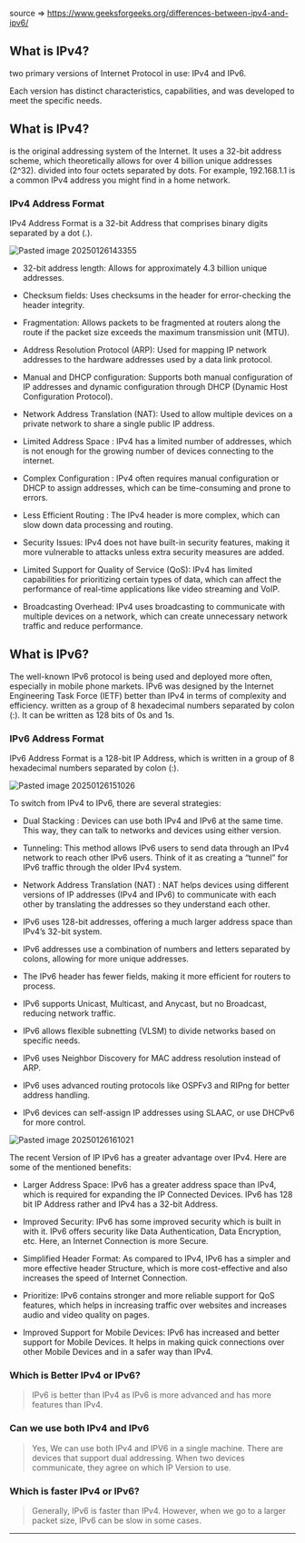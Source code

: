 source => https://www.geeksforgeeks.org/differences-between-ipv4-and-ipv6/


## What is IPv4?

 two primary versions of Internet Protocol in use: IPv4 and IPv6.

Each version has distinct characteristics, capabilities, and was developed to meet the specific needs.


 ## What is IPv4?

is the original addressing system of the Internet. It uses a 32-bit address scheme, which theoretically allows for over 4 billion unique addresses (2^32). divided into four octets separated by dots. For example, 192.168.1.1 is a common IPv4 address you might find in a home network.


### IPv4 Address Format

IPv4 Address Format is a 32-bit Address that comprises binary digits separated by a dot (.).

![Pasted image 20250126143355](https://github.com/user-attachments/assets/c136c24d-569f-42e1-a4e6-922126fdb163)





- 32-bit address length: Allows for approximately 4.3 billion unique addresses.

- Checksum fields: Uses checksums in the header for error-checking the header integrity.

- Fragmentation: Allows packets to be fragmented at routers along the route if the packet size exceeds the maximum transmission unit (MTU).

- Address Resolution Protocol (ARP): Used for mapping IP network addresses to the hardware addresses used by a data link protocol.

- Manual and DHCP configuration: Supports both manual configuration of IP addresses and dynamic configuration through DHCP (Dynamic Host Configuration Protocol).

- Network Address Translation (NAT): Used to allow multiple devices on a private network to share a single public IP address.

- Limited Address Space : IPv4 has a limited number of addresses, which is not enough for the growing number of devices connecting to the internet.

- Complex Configuration : IPv4 often requires manual configuration or DHCP to assign addresses, which can be time-consuming and prone to errors.

- Less Efficient Routing : The IPv4 header is more complex, which can slow down data processing and routing.

- Security Issues: IPv4 does not have built-in security features, making it more vulnerable to attacks unless extra security measures are added.

- Limited Support for Quality of Service (QoS): IPv4 has limited capabilities for prioritizing certain types of data, which can affect the performance of real-time applications like video streaming and VoIP.


- Broadcasting Overhead: IPv4 uses broadcasting to communicate with multiple devices on a network, which can create unnecessary network traffic and reduce performance.



## What is IPv6?

The well-known IPv6 protocol is being used and deployed more often, especially in mobile phone markets.
IPv6 was designed by the Internet Engineering Task Force (IETF)
better than IPv4 in terms of complexity and efficiency.
written as a group of 8 hexadecimal numbers separated by colon (:). It can be written as 128 bits of 0s and 1s.

### IPv6 Address Format

IPv6 Address Format is a 128-bit IP Address, which is written in a group of 8 hexadecimal numbers separated by colon (:).

![Pasted image 20250126151026](https://github.com/user-attachments/assets/018dc5c3-20a0-4689-8e18-38d971949163)



To switch from IPv4 to IPv6, there are several strategies:

- Dual Stacking : Devices can use both IPv4 and IPv6 at the same time. This way, they can talk to networks and devices using either version.

- Tunneling: This method allows IPv6 users to send data through an IPv4 network to reach other IPv6 users. Think of it as creating a “tunnel” for IPv6 traffic through the older IPv4 system.

- Network Address Translation (NAT) : NAT helps devices using different versions of IP addresses (IPv4 and IPv6) to communicate with each other by translating the addresses so they understand each other.



- IPv6 uses 128-bit addresses, offering a much larger address space than IPv4’s 32-bit system.

- IPv6 addresses use a combination of numbers and letters separated by colons, allowing for more unique addresses.

- The IPv6 header has fewer fields, making it more efficient for routers to process.

- IPv6 supports Unicast, Multicast, and Anycast, but no Broadcast, reducing network traffic.

- IPv6 allows flexible subnetting (VLSM) to divide networks based on specific needs.

- IPv6 uses Neighbor Discovery for MAC address resolution instead of ARP.

- IPv6 uses advanced routing protocols like OSPFv3 and RIPng for better address handling.

- IPv6 devices can self-assign IP addresses using SLAAC, or use DHCPv6 for more control.



![Pasted image 20250126161021](https://github.com/user-attachments/assets/352583e0-cbe9-4e00-9f28-0650adafc19e)





The recent Version of IP IPv6 has a greater advantage over IPv4. Here are some of the mentioned benefits:

- Larger Address Space: IPv6 has a greater address space than IPv4, which is required for expanding the IP Connected Devices. IPv6 has 128 bit IP Address rather and IPv4 has a 32-bit Address.

- Improved Security: IPv6 has some improved security which is built in with it. IPv6 offers security like Data Authentication, Data Encryption, etc. Here, an Internet Connection is more Secure.

- Simplified Header Format: As compared to IPv4, IPv6 has a simpler and more effective header Structure, which is more cost-effective and also increases the speed of Internet Connection.

- Prioritize: IPv6 contains stronger and more reliable support for QoS features, which helps in increasing traffic over websites and increases audio and video quality on pages.

- Improved Support for Mobile Devices: IPv6 has increased and better support for Mobile Devices. It helps in making quick connections over other Mobile Devices and in a safer way than IPv4.


### Which is Better IPv4 or IPv6?

> IPv6 is better than IPv4 as IPv6 is more advanced and has more features than IPv4.

### Can we use both IPv4 and IPv6

> Yes, We can use both IPv4 and IPV6 in a single machine. There are devices that support dual addressing. When two devices communicate, they agree on which IP Version to use.

### Which is faster IPv4 or IPv6?

> Generally, IPv6 is faster than IPv4. However, when we go to a larger packet size, IPv6 can be slow in some cases.



----
